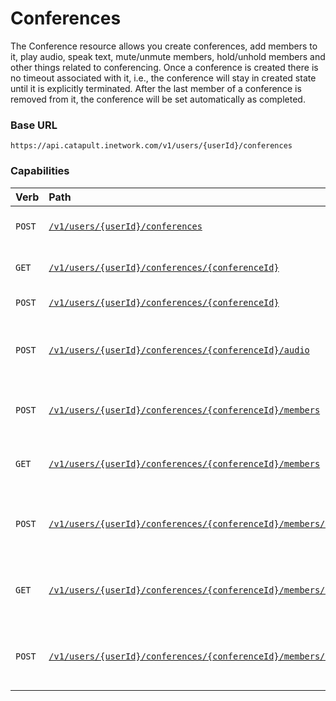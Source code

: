 # Conferences
The Conference resource allows you create conferences, add members to it, play audio, speak text, mute/unmute members, hold/unhold members and other things related to conferencing. Once a conference is created there is no timeout associated with it, i.e., the conference will stay in created state until it is explicitly terminated. After the last member of a conference is removed from it, the conference will be set automatically as completed.

### Base URL

`https://api.catapult.inetwork.com/v1/users/{userId}/conferences`

### Capabilities

| Verb                           | Path                                                                                                                           | about                                              |
|:-------------------------------|:-------------------------------------------------------------------------------------------------------------------------------|:---------------------------------------------------|
| <code class="post">POST</code> | [`/v1/users/{userId}/conferences`](postConferences.md)                                                                         | Create a new conference                            |
| <code class="get">GET</code>   | [`/v1/users/{userId}/conferences/{conferenceId}`](getConferencesConferenceId.md)                                               | Retrieve conference information                    |
| <code class="post">POST</code> | [`/v1/users/{userId}/conferences/{conferenceId}`](postConferencesConferenceId.md)                                              | Update conference                                  |
| <code class="post">POST</code> | [`/v1/users/{userId}/conferences/{conferenceId}/audio`](postConferencesConferenceIdAudio.md)                                   | Play an audio/speak a sentence in the conference   |
| <code class="post">POST</code> | [`/v1/users/{userId}/conferences/{conferenceId}/members`](postConferencesConferenceIdMembers.md)                               | Add a member to a conference.                      |
| <code class="get">GET</code>   | [`/v1/users/{userId}/conferences/{conferenceId}/members`](getConferencesConferenceIdMembers.md)                                | List all members from a conference                 |
| <code class="post">POST</code> | [`/v1/users/{userId}/conferences/{conferenceId}/members/{memberId}`](postConferencesConferenceIdMembersMemberId.md)            | Update a conference member (remove, mute, hold)    |
| <code class="get">GET</code>   | [`/v1/users/{userId}/conferences/{conferenceId}/members/{memberId}`](getConferencesConferenceIdMembersMemberId.md)             | Retrieve properties for a single conference member |
| <code class="post">POST</code> | [`/v1/users/{userId}/conferences/{conferenceId}/members/{memberId}/audio`](postConferencesConferenceIdMembersMemberIdAudio.md) | Play audio/speak to only one conference member     |
